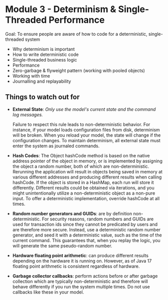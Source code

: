 # Module 3 - Determinism & Single-Threaded Performance

Goal: To ensure people are aware of how to code for a deterministic, single-threaded system

- Why determinism is important
- How to write deterministic code
- Single-threaded business logic
- Performance
- Zero-garbage & flyweight pattern (working with pooled objects)
- Working with time
- Journalling and replayability

## Things to watch out for

- **External State**: *Only use the model's current state and the command log messages.*

  Failure to respect this rule leads to non-deterministic behavior. For instance, if your model loads configuration
  files from disk, determinism will be broken. When you reload your model, the state will change if the configuration
  changes. To maintain determinism, all external state must enter the system as journaled commands.


- **Hash Codes**: The Object hashCode method is based on the native address pointer of the object in memory, or is
  implemented by assigning the object a random number, both of which are non-deterministic. Rerunning the application
  will result in objects being saved in memory at various different addresses and producing different results when
  calling hashCode. If the object is stored in a HashMap, each run will store it differently. Different results could be
  obtained via iterations, and you might unintentionally utilize a non-deterministic object as a non-pure input. To
  offer a deterministic implementation, override hashCode at all times.


- **Random number generators and GUIDs**: are by definition non-deterministic. For security reasons, random numbers and
  GUIDs are used for transaction ids since they cannot be predicated by users and are therefore more secure. Instead,
  use a deterministic random number generator, and seed it with a deterministic value, such as the time of the current
  command. This guarantees that, when you replay the logic, you will generate the same pseudo-random number.


- **Hardware floating point arithmetic**: can produce different results depending on the hardware it is running on.
  However, as of Java 17 floating point arithmetic is consistent regardless of hardware.


- **Garbage collector callbacks**: perform actions before or after garbage collection which are typically
  non-deterministic and therefore will behave differently if you run the system multiple times. Do not use callbacks
  like these in your model.
